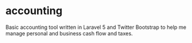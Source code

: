 # accounting
Basic accounting tool written in Laravel 5 and Twitter Bootstrap to help me manage personal and business cash flow and taxes.
